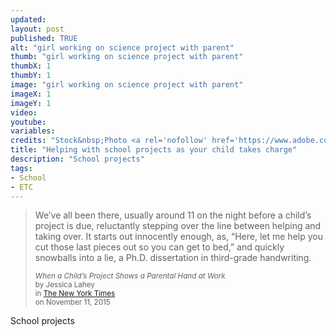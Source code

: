 ```yaml
---
updated:
layout: post
published: TRUE
alt: "girl working on science project with parent"
thumb: "girl working on science project with parent"
thumbX: 1
thumbY: 1
image: "girl working on science project with parent"
imageX: 1
imageY: 1
video:
youtube:
variables: 
credits: "Stock&nbsp;Photo <a rel='nofollow' href='https://www.adobe.com/legal/terms.html'>&copy;</a>&nbsp;<a rel='nofollow' href='https://stock.adobe.com/stock-photo/teacher-overseeing-chemical-experiment-in-science-class/94589182'>Ilike</a>"
title: "Helping with school projects as your child takes charge"
description: "School projects"
tags:
- School
- ETC
---
```

<blockquote cite="http://parenting.blogs.nytimes.com/2015/11/11/when-a-childs-project-shows-a-parental-hand-at-work/"><div>
	<p>We’ve all been there, usually around 11 on the night before a child’s project is due, reluctantly stepping over the line between helping and taking over. It starts out innocently enough, as, “Here, let me help you cut those last pieces out so you can get to bed,” and quickly snowballs into a lie, a Ph.D. dissertation in third-grade handwriting.</p>
	<div class="citation"><small><cite>When a Child’s Project Shows a Parental Hand at Work</cite><br>by Jessica Lahey<br>in <a rel="nofollow" href="http://parenting.blogs.nytimes.com/2015/11/11/when-a-childs-project-shows-a-parental-hand-at-work/" title="When a Child’s Project Shows a Parental Hand at Work">The New York Times</a><br>on November 11, 2015</small></div>
</div></blockquote>

School projects